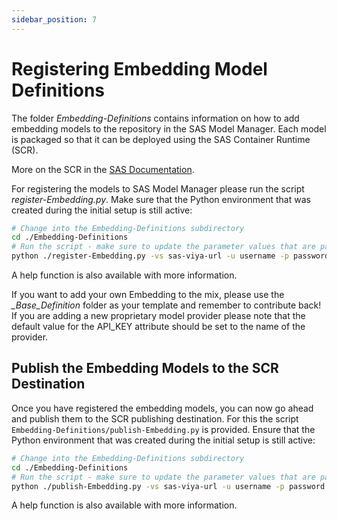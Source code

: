 ```yaml
---
sidebar_position: 7
---
```


# Registering Embedding Model Definitions

The folder *Embedding-Definitions* contains information on how to add embedding models to the repository in the SAS Model Manager. Each model is packaged so that it can be deployed using the SAS Container Runtime (SCR).

More on the SCR in the [SAS Documentation](https://go.documentation.sas.com/doc/en/mascrtcdc/default/mascrtag/titlepage.htm).

For registering the models to SAS Model Manager please run the script *register-Embedding.py*. Make sure that the Python environment that was created during the initial setup is still active:

```bash
# Change into the Embedding-Definitions subdirectory
cd ./Embedding-Definitions
# Run the script - make sure to update the parameter values that are passed into the script
python ./register-Embedding.py -vs sas-viya-url -u username -p password -rp responsible_party -m embedding_1 embedding_2
```

A help function is also available with more information.

If you want to add your own Embedding to the mix, please use the *_Base_Definition* folder as your template and remember to contribute back! If you are adding a new proprietary model provider please note that the default value for the API_KEY attribute should be set to the name of the provider.

## Publish the Embedding Models to the SCR Destination

Once you have registered the embedding models, you can now go ahead and publish them to the SCR publishing destination. For this the script `Embedding-Definitions/publish-Embedding.py` is provided.
Ensure that the Python environment that was created during the initial setup is still active:

```bash
# Change into the Embedding-Definitions subdirectory
cd ./Embedding-Definitions
# Run the script - make sure to update the parameter values that are passed into the script
python ./publish-Embedding.py -vs sas-viya-url -u username -p password -m embedding_1 embedding_2 -d publishing_destination
```

A help function is also available with more information.